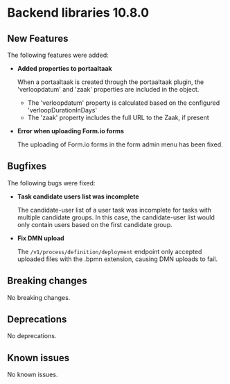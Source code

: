 # Backend libraries 10.8.0

## New Features

The following features were added:

* **Added properties to portaaltaak**

  When a portaaltaak is created through the portaaltaak plugin, the 'verloopdatum' and 'zaak' properties are included in the object. 
  - The 'verloopdatum' property is calculated based on the configured 'verloopDurationInDays'
  - The 'zaak' property includes the full URL to the Zaak, if present

* **Error when uploading Form.io forms**

  The uploading of Form.io forms in the form admin menu has been fixed.

## Bugfixes

The following bugs were fixed:

* **Task candidate users list was incomplete**

  The candidate-user list of a user task was incomplete for tasks with multiple candidate groups. In this case, the candidate-user list would only contain users based on the first candidate group.

* **Fix DMN upload**

  The `/v1/process/definition/deployment` endpoint only accepted uploaded files with the .bpmn extension, causing DMN uploads to fail.

## Breaking changes

No breaking changes.

## Deprecations

No deprecations.

## Known issues

No known issues.
